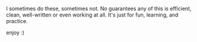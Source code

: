 I sometimes do these, sometimes not.
No guarantees any of this is efficient, clean, well-written or even working at all.
It's just for fun, learning, and practice.

enjoy :)
